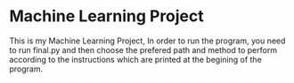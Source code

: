 # Machine Learning Project

This is my Machine Learning Project, In order to run the program, you need to run final.py and then choose the prefered path and method to perform according to the instructions which are printed at the begining of the program.
